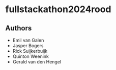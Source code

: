 # fullstackathon2024rood

## Authors

- Emil van Galen
- Jasper Bogers
- Rick Suijkerbuijk
- Quinton Weenink
- Gerald van den Hengel